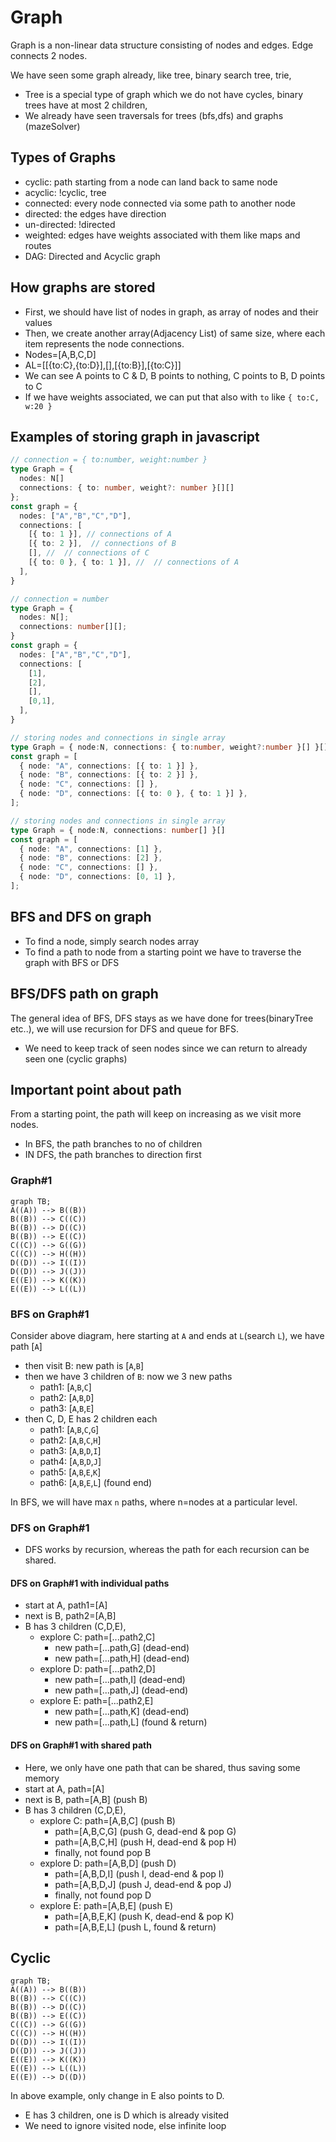 # Graph
Graph is a non-linear data structure consisting of nodes and edges. Edge connects 2 nodes.

We have seen some graph already, like tree, binary search tree, trie,
- Tree is a special type of graph which we do not have cycles, binary trees have at most 2 children, 
- We already have seen traversals for trees (bfs,dfs) and graphs (mazeSolver)


## Types of Graphs
- cyclic: path starting from a node can land back to same node 
- acyclic: !cyclic, tree
- connected: every node connected via some path to another node
- directed: the edges have direction
- un-directed: !directed
- weighted: edges have weights associated with them like maps and routes
- DAG: Directed and Acyclic graph


## How graphs are stored
- First, we should have list of nodes in graph, as array of nodes and their values
- Then, we create another array(Adjacency List) of same size, where each item represents the node connections.
- Nodes=[A,B,C,D]
- AL=[[{to:C},{to:D}],[],[{to:B}],[{to:C}]]
- We can see A points to C & D, B points to nothing, C points to B, D points to C
- If we have weights associated, we can put that also with `to` like `{ to:C, w:20 }`

## Examples of storing graph in javascript
```ts
// connection = { to:number, weight:number }
type Graph = {
  nodes: N[]
  connections: { to: number, weight?: number }[][]
};
const graph = {
  nodes: ["A","B","C","D"],
  connections: [
    [{ to: 1 }], // connections of A
    [{ to: 2 }],  // connections of B
    [], //  // connections of C
    [{ to: 0 }, { to: 1 }], //  // connections of A
  ],
}
```
```ts
// connection = number
type Graph = {
  nodes: N[];
  connections: number[][];
}
const graph = {
  nodes: ["A","B","C","D"],
  connections: [
    [1],
    [2],
    [],
    [0,1],
  ],
}
```
```ts
// storing nodes and connections in single array
type Graph = { node:N, connections: { to:number, weight?:number }[] }[]
const graph = [
  { node: "A", connections: [{ to: 1 }] },
  { node: "B", connections: [{ to: 2 }] },
  { node: "C", connections: [] },
  { node: "D", connections: [{ to: 0 }, { to: 1 }] },
];
```
```ts
// storing nodes and connections in single array
type Graph = { node:N, connections: number[] }[]
const graph = [
  { node: "A", connections: [1] },
  { node: "B", connections: [2] },
  { node: "C", connections: [] },
  { node: "D", connections: [0, 1] },
];
```

## BFS and DFS on graph
- To find a node, simply search nodes array
- To find a path to node from a starting point we have to traverse the graph with BFS or DFS

## BFS/DFS path on graph
The general idea of BFS, DFS stays as we have done for trees(binaryTree etc..), we will use recursion for DFS and queue for BFS.
- We need to keep track of seen nodes since we can return to already seen one (cyclic graphs)


## Important point about path
From a starting point, the path will keep on increasing as we visit more nodes.
- In BFS, the path branches to no of children
- IN DFS, the path branches to direction first

### Graph#1
```mermaid
graph TB;
A((A)) --> B((B))
B((B)) --> C((C))
B((B)) --> D((C))
B((B)) --> E((C))
C((C)) --> G((G))
C((C)) --> H((H))
D((D)) --> I((I))
D((D)) --> J((J))
E((E)) --> K((K))
E((E)) --> L((L))
```

### BFS on Graph#1
Consider above diagram, here starting at `A` and ends at `L`(search `L`), we have path [`A`]
- then visit B: new path is [`A`,`B`]
- then we have 3 children of `B`: now we 3 new paths
  - path1: [`A`,`B`,`C`]
  - path2: [`A`,`B`,`D`]
  - path3: [`A`,`B`,`E`]
- then C, D, E has 2 children each
  - path1: [`A`,`B`,`C`,`G`]
  - path2: [`A`,`B`,`C`,`H`]
  - path3: [`A`,`B`,`D`,`I`]
  - path4: [`A`,`B`,`D`,`J`]
  - path5: [`A`,`B`,`E`,`K`]
  - path6: [`A`,`B`,`E`,`L`] (found end)

In BFS, we will have  max `n` paths, where n=nodes at a particular level.

### DFS on Graph#1
- DFS works by recursion, whereas the path for each recursion can be shared.

#### DFS on Graph#1 with individual paths
- start at A, path1=[A]
- next is B, path2=[A,B]
- B has 3 children (C,D,E), 
  - explore C: path=[...path2,C]
    - new path=[...path,G] (dead-end)
    - new path=[...path,H] (dead-end)
  - explore D: path=[...path2,D]
    - new path=[...path,I] (dead-end)
    - new path=[...path,J] (dead-end)
  - explore E: path=[...path2,E]
    - new path=[...path,K] (dead-end)
    - new path=[...path,L] (found & return)

#### DFS on Graph#1 with shared path
- Here, we only have one path that can be shared, thus saving some memory
- start at A, path=[A]
- next is B, path=[A,B] (push B)
- B has 3 children (C,D,E), 
  - explore C: path=[A,B,C] (push B)
    - path=[A,B,C,G] (push G, dead-end & pop G)
    - path=[A,B,C,H] (push H, dead-end & pop H)
    - finally, not found pop B
  - explore D: path=[A,B,D] (push D)
    - path=[A,B,D,I] (push I, dead-end & pop I)
    - path=[A,B,D,J] (push J, dead-end & pop J)
    - finally, not found pop D
  - explore E: path=[A,B,E] (push E)
    - path=[A,B,E,K] (push K, dead-end & pop K)
    - path=[A,B,E,L] (push L, found & return)

## Cyclic
```mermaid
graph TB;
A((A)) --> B((B))
B((B)) --> C((C))
B((B)) --> D((C))
B((B)) --> E((C))
C((C)) --> G((G))
C((C)) --> H((H))
D((D)) --> I((I))
D((D)) --> J((J))
E((E)) --> K((K))
E((E)) --> L((L))
E((E)) --> D((D))
```
In above example, only change in E also points to D.
- E has 3 children, one is D which is already visited
- We need to ignore visited node, else infinite loop